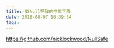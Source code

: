 ```yaml
---
title: NSNull导致的性能下降
date: 2018-08-07 16:39:34
tags:
---
```



https://github.com/nicklockwood/NullSafe
